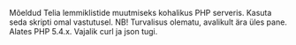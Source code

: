 Mõeldud Telia lemmiklistide muutmiseks kohalikus PHP serveris. Kasuta seda skripti omal vastutusel.
NB! Turvalisus olematu, avalikult ära üles pane.
Alates PHP 5.4.x. Vajalik curl ja json tugi.
